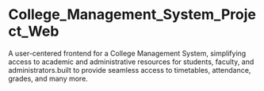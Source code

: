 # College_Management_System_Project_Web
A user-centered frontend for a College Management System, simplifying access to academic and administrative resources for students, faculty, and administrators.built to provide seamless access to timetables, attendance, grades, and many more.
